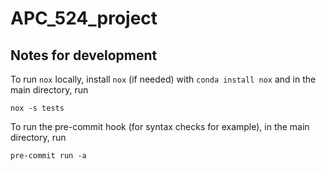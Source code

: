 # APC_524_project

## Notes for development
To run `nox` locally, install `nox` (if needed) with `conda install nox` and in the main directory, run
```
nox -s tests
```

To run the pre-commit hook (for syntax checks for example), in the main directory, run
```
pre-commit run -a
```
